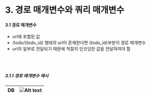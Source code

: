 # 3. 경로 매개변수와 쿼리 매개변수
#### 3.1 경로 매개변수
- url에 포함된 값
- /todo/{todo_id} 형태의 url이 존재한다면 {todo_id}부분이 경로 매개변수
- url의 일부로 전달되기 때문에 적절히 인코딩한 값을 전달하여야 함
<br/>
<br/>

##### 3.1.1 경로 매개변수 예시
| DB  | ![Alt text](image.png) |
| --- | ---------------------- |